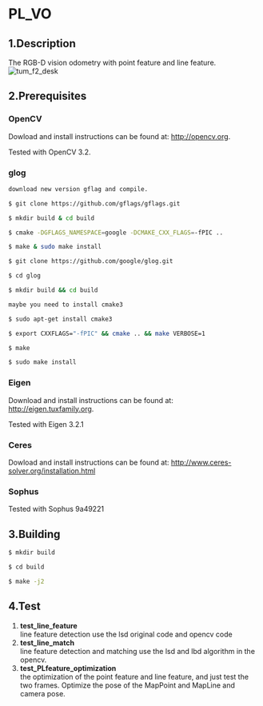 # PL_VO

## 1.Description
The RGB-D vision odometry with point feature and line feature. 
![tum_f2_desk](https://github.com/Xiarain/PL_VO/blob/optimization/Example/Result/tum-f2-desk.png)
## 2.Prerequisites

### OpenCV
Dowload and install instructions can be found at: http://opencv.org.

Tested with OpenCV 3.2.

### glog
```sh
download new version gflag and compile.

$ git clone https://github.com/gflags/gflags.git

$ mkdir build & cd build

$ cmake -DGFLAGS_NAMESPACE=google -DCMAKE_CXX_FLAGS=-fPIC ..

$ make & sudo make install

$ git clone https://github.com/google/glog.git

$ cd glog

$ mkdir build && cd build

maybe you need to install cmake3

$ sudo apt-get install cmake3

$ export CXXFLAGS="-fPIC" && cmake .. && make VERBOSE=1

$ make

$ sudo make install
```
### Eigen
 Download and install instructions can be found at: http://eigen.tuxfamily.org.

 Tested with Eigen 3.2.1

### Ceres
Dowload and install instructions can be found at: http://www.ceres-solver.org/installation.html

### Sophus

Tested with Sophus 9a49221

## 3.Building
```sh
$ mkdir build

$ cd build

$ make -j2
```

## 4.Test
1. **test_line_feature** \
line feature detection use the lsd original code and opencv code
2. **test_line_match** \
line feature detection and matching use the lsd and lbd algorithm in the opencv.
2. **test_PLfeature_optimization** \
the optimization of the point feature and line feature, and just test the two frames. Optimize
the pose of the MapPoint and MapLine and camera pose.
